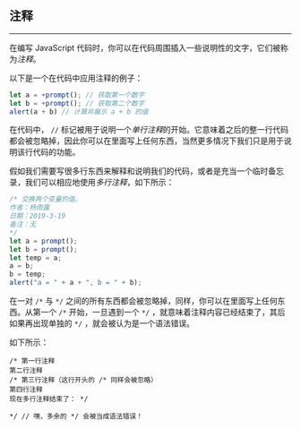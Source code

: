## 注释

---

在编写 JavaScript 代码时，你可以在代码周围插入一些说明性的文字，它们被称为*注释*。

以下是一个在代码中应用注释的例子：

```javascript
let a = +prompt(); // 获取第一个数字
let b = +prompt(); // 获取第二个数字
alert(a + b) // 计算并展示 a + b 的值
```

在代码中， ```//``` 标记被用于说明一个*单行注释*的开始。它意味着之后的整一行代码都会被忽略掉，因此你可以在里面写上任何东西，当然更多情况下我们只是用于说明该行代码的功能。

假如我们需要写很多行东西来解释和说明我们的代码，或者是充当一个临时备忘录，我们可以相应地使用*多行注释*，如下所示：

```javascript
/* 交换两个变量的值。
作者：杨雨露
日期：2019-3-19
备注：无
*/
let a = prompt();
let b = prompt();
let temp = a;
a = b;
b = temp;
alert("a = " + a + ", b = " + b);
```

在一对 ```/*``` 与 ```*/``` 之间的所有东西都会被忽略掉，同样，你可以在里面写上任何东西。从第一个 ```/*``` 开始，一旦遇到一个 ```*/``` ，就意味着注释内容已经结束了，其后如果再出现单独的 ```*/``` ，就会被认为是一个语法错误。

如下所示：

```
/* 第一行注释
第二行注释
/* 第三行注释（这行开头的 /* 同样会被忽略）
第四行注释
现在多行注释结束了： */ 

*/ // 嘿，多余的 */ 会被当成语法错误！
```



